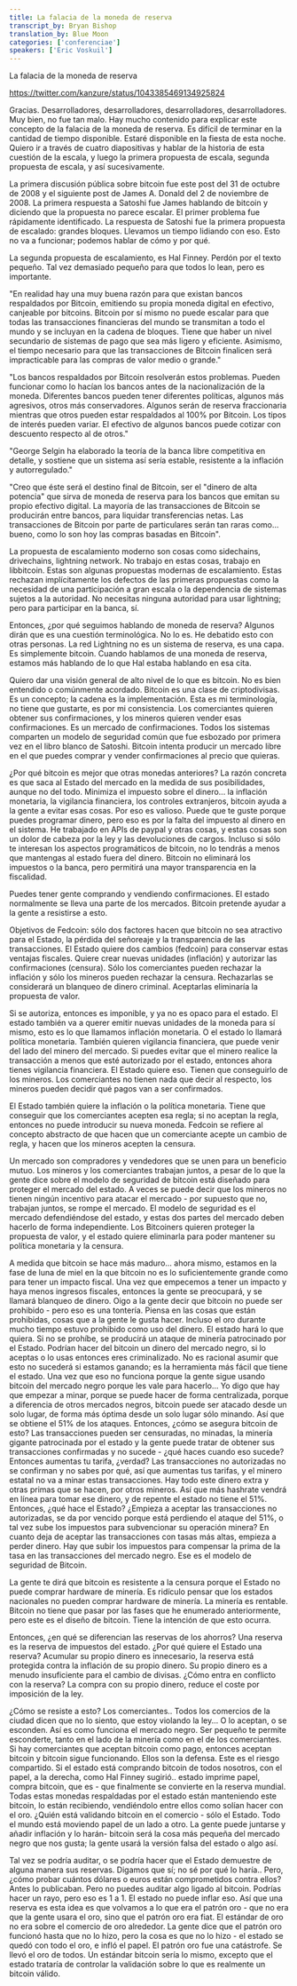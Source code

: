 ```yaml
---
title: La falacia de la moneda de reserva 
transcript_by: Bryan Bishop
translation_by: Blue Moon
categories: ['conferenciae']
speakers: ['Eric Voskuil']
---
```


La falacia de la moneda de reserva

<https://twitter.com/kanzure/status/1043385469134925824>

Gracias. Desarrolladores, desarrolladores, desarrolladores, desarrolladores. Muy bien, no fue tan malo. Hay mucho contenido para explicar este concepto de la falacia de la moneda de reserva. Es difícil de terminar en la cantidad de tiempo disponible. Estaré disponible en la fiesta de esta noche. Quiero ir a través de cuatro diapositivas y hablar de la historia de esta cuestión de la escala, y luego la primera propuesta de escala, segunda propuesta de escala, y así sucesivamente.

La primera discusión pública sobre bitcoin fue este post del 31 de octubre de 2008 y el siguiente post de James A. Donald del 2 de noviembre de 2008. La primera respuesta a Satoshi fue James hablando de bitcoin y diciendo que la propuesta no parece escalar. El primer problema fue rápidamente identificado. La respuesta de Satoshi fue la primera propuesta de escalado: grandes bloques. Llevamos un tiempo lidiando con eso. Esto no va a funcionar; podemos hablar de cómo y por qué.

La segunda propuesta de escalamiento, es Hal Finney. Perdón por el texto pequeño. Tal vez demasiado pequeño para que todos lo lean, pero es importante.

"En realidad hay una muy buena razón para que existan bancos respaldados por Bitcoin, emitiendo su propia moneda digital en efectivo, canjeable por bitcoins. Bitcoin por sí mismo no puede escalar para que todas las transacciones financieras del mundo se transmitan a todo el mundo y se incluyan en la cadena de bloques. Tiene que haber un nivel secundario de sistemas de pago que sea más ligero y eficiente. Asimismo, el tiempo necesario para que las transacciones de Bitcoin finalicen será impracticable para las compras de valor medio o grande."

"Los bancos respaldados por Bitcoin resolverán estos problemas. Pueden funcionar como lo hacían los bancos antes de la nacionalización de la moneda. Diferentes bancos pueden tener diferentes políticas, algunos más agresivos, otros más conservadores. Algunos serán de reserva fraccionaria mientras que otros pueden estar respaldados al 100% por Bitcoin. Los tipos de interés pueden variar. El efectivo de algunos bancos puede cotizar con descuento respecto al de otros."

"George Selgin ha elaborado la teoría de la banca libre competitiva en detalle, y sostiene que un sistema así sería estable, resistente a la inflación y autorregulado."

"Creo que éste será el destino final de Bitcoin, ser el "dinero de alta potencia" que sirva de moneda de reserva para los bancos que emitan su propio efectivo digital. La mayoría de las transacciones de Bitcoin se producirán entre bancos, para liquidar transferencias netas. Las transacciones de Bitcoin por parte de particulares serán tan raras como... bueno, como lo son hoy las compras basadas en Bitcoin".

La propuesta de escalamiento moderno son cosas como sidechains, drivechains, lightning network. No trabajo en estas cosas, trabajo en libbitcoin. Estas son algunas propuestas modernas de escalamiento. Estas rechazan implícitamente los defectos de las primeras propuestas como la necesidad de una participación a gran escala o la dependencia de sistemas sujetos a la autoridad. No necesitas ninguna autoridad para usar lightning; pero para participar en la banca, sí.

Entonces, ¿por qué seguimos hablando de moneda de reserva? Algunos dirán que es una cuestión terminológica. No lo es. He debatido esto con otras personas. La red Lightning no es un sistema de reserva, es una capa. Es simplemente bitcoin. Cuando hablamos de una moneda de reserva, estamos más hablando de lo que Hal estaba hablando en esa cita.

Quiero dar una visión general de alto nivel de lo que es bitcoin. No es bien entendido o comúnmente acordado. Bitcoin es una clase de criptodivisas. Es un concepto; la cadena es la implementación. Esta es mi terminología, no tiene que gustarte, es por mi consistencia. Los comerciantes quieren obtener sus confirmaciones, y los mineros quieren vender esas confirmaciones. Es un mercado de confirmaciones. Todos los sistemas comparten un modelo de seguridad común que fue esbozado por primera vez en el libro blanco de Satoshi. Bitcoin intenta producir un mercado libre en el que puedes comprar y vender confirmaciones al precio que quieras.

¿Por qué bitcoin es mejor que otras monedas anteriores? La razón concreta es que saca al Estado del mercado en la medida de sus posibilidades, aunque no del todo. Minimiza el impuesto sobre el dinero... la inflación monetaria, la vigilancia financiera, los controles extranjeros, bitcoin ayuda a la gente a evitar esas cosas. Por eso es valioso. Puede que te guste porque puedes programar dinero, pero eso es por la falta del impuesto al dinero en el sistema. He trabajado en APIs de paypal y otras cosas, y estas cosas son un dolor de cabeza por la ley y las devoluciones de cargos. Incluso si sólo te interesan los aspectos programáticos de bitcoin, no lo tendrás a menos que mantengas al estado fuera del dinero. Bitcoin no eliminará los impuestos o la banca, pero permitirá una mayor transparencia en la fiscalidad.

Puedes tener gente comprando y vendiendo confirmaciones. El estado normalmente se lleva una parte de los mercados. Bitcoin pretende ayudar a la gente a resistirse a esto.

Objetivos de Fedcoin: sólo dos factores hacen que bitcoin no sea atractivo para el Estado, la pérdida del señoreaje y la transparencia de las transacciones. El Estado quiere dos cambios (fedcoin) para conservar estas ventajas fiscales. Quiere crear nuevas unidades (inflación) y autorizar las confirmaciones (censura). Sólo los comerciantes pueden rechazar la inflación y sólo los mineros pueden rechazar la censura. Rechazarlas se considerará un blanqueo de dinero criminal. Aceptarlas eliminaría la propuesta de valor.

Si se autoriza, entonces es imponible, y ya no es opaco para el estado. El estado también va a querer emitir nuevas unidades de la moneda para sí mismo, esto es lo que llamamos inflación monetaria. O el estado lo llamará política monetaria. También quieren vigilancia financiera, que puede venir del lado del minero del mercado. Si puedes evitar que el minero realice la transacción a menos que esté autorizado por el estado, entonces ahora tienes vigilancia financiera. El Estado quiere eso. Tienen que conseguirlo de los mineros. Los comerciantes no tienen nada que decir al respecto, los mineros pueden decidir qué pagos van a ser confirmados.

El Estado también quiere la inflación o la política monetaria. Tiene que conseguir que los comerciantes acepten esa regla; si no aceptan la regla, entonces no puede introducir su nueva moneda. Fedcoin se refiere al concepto abstracto de que hacen que un comerciante acepte un cambio de regla, y hacen que los mineros acepten la censura.

Un mercado son compradores y vendedores que se unen para un beneficio mutuo. Los mineros y los comerciantes trabajan juntos, a pesar de lo que la gente dice sobre el modelo de seguridad de bitcoin está diseñado para proteger el mercado del estado. A veces se puede decir que los mineros no tienen ningún incentivo para atacar el mercado - por supuesto que no, trabajan juntos, se rompe el mercado. El modelo de seguridad es el mercado defendiéndose del estado, y estas dos partes del mercado deben hacerlo de forma independiente. Los Bitcoiners quieren proteger la propuesta de valor, y el estado quiere eliminarla para poder mantener su política monetaria y la censura.

A medida que bitcoin se hace más maduro... ahora mismo, estamos en la fase de luna de miel en la que bitcoin no es lo suficientemente grande como para tener un impacto fiscal. Una vez que empecemos a tener un impacto y haya menos ingresos fiscales, entonces la gente se preocupará, y se llamará blanqueo de dinero. Oigo a la gente decir que bitcoin no puede ser prohibido - pero eso es una tontería. Piensa en las cosas que están prohibidas, cosas que a la gente le gusta hacer. Incluso el oro durante mucho tiempo estuvo prohibido como uso del dinero. El estado hará lo que quiera. Si no se prohíbe, se producirá un ataque de minería patrocinado por el Estado. Podrían hacer del bitcoin un dinero del mercado negro, si lo aceptas o lo usas entonces eres criminalizado. No es racional asumir que esto no sucederá si estamos ganando; es la herramienta más fácil que tiene el estado. Una vez que eso no funciona porque la gente sigue usando bitcoin del mercado negro porque les vale para hacerlo... Yo digo que hay que empezar a minar, porque se puede hacer de forma centralizada, porque a diferencia de otros mercados negros, bitcoin puede ser atacado desde un solo lugar, de forma más óptima desde un solo lugar sólo minando. Así que se obtiene el 51% de los ataques. Entonces, ¿cómo se asegura bitcoin de esto? Las transacciones pueden ser censuradas, no minadas, la minería gigante patrocinada por el estado y la gente puede tratar de obtener sus transacciones confirmadas y no sucede - ¿qué haces cuando eso sucede? Entonces aumentas tu tarifa, ¿verdad? Las transacciones no autorizadas no se confirman y no sabes por qué, así que aumentas tus tarifas, y el minero estatal no va a minar estas transacciones. Hay todo este dinero extra y otras primas que se hacen, por otros mineros. Así que más hashrate vendrá en línea para tomar ese dinero, y de repente el estado no tiene el 51%. Entonces, ¿qué hace el Estado? ¿Empieza a aceptar las transacciones no autorizadas, se da por vencido porque está perdiendo el ataque del 51%, o tal vez sube los impuestos para subvencionar su operación minera?  En cuanto deja de aceptar las transacciones con tasas más altas, empieza a perder dinero. Hay que subir los impuestos para compensar la prima de la tasa en las transacciones del mercado negro. Ese es el modelo de seguridad de Bitcoin.

La gente te dirá que bitcoin es resistente a la censura porque el Estado no puede comprar hardware de minería. Es ridículo pensar que los estados nacionales no pueden comprar hardware de minería. La minería es rentable. Bitcoin no tiene que pasar por las fases que he enumerado anteriormente, pero este es el diseño de bitcoin. Tiene la intención de que esto ocurra.

Entonces, ¿en qué se diferencian las reservas de los ahorros? Una reserva es la reserva de impuestos del estado. ¿Por qué quiere el Estado una reserva? Acumular su propio dinero es innecesario, la reserva está protegida contra la inflación de su propio dinero. Su propio dinero es a menudo insuficiente para el cambio de divisas. ¿Cómo entra en conflicto con la reserva? La compra con su propio dinero, reduce el coste por imposición de la ley.

¿Cómo se resiste a esto? Los comerciantes.. Todos los comercios de la ciudad dicen que no lo siento, que estoy violando la ley... O lo aceptan, o se esconden. Así es como funciona el mercado negro. Ser pequeño te permite esconderte, tanto en el lado de la minería como en el de los comerciantes. Si hay comerciantes que aceptan bitcoin como pago, entonces aceptan bitcoin y bitcoin sigue funcionando. Ellos son la defensa. Este es el riesgo compartido. Si el estado está comprando bitcoin de todos nosotros, con el papel, a la derecha, como Hal Finney sugirió.. estado imprime papel, compra bitcoin, que es - que finalmente se convierte en la reserva mundial. Todas estas monedas respaldadas por el estado están manteniendo este bitcoin, lo están recibiendo, vendiéndolo entre ellos como solían hacer con el oro. ¿Quién está validando bitcoin en el comercio - sólo el Estado. Todo el mundo está moviendo papel de un lado a otro. La gente puede juntarse y añadir inflación y lo harán- bitcoin será la cosa más pequeña del mercado negro que nos gusta; la gente usará la versión falsa del estado o algo así.

Tal vez se podría auditar, o se podría hacer que el Estado demuestre de alguna manera sus reservas. Digamos que sí; no sé por qué lo haría.. Pero, ¿cómo probar cuántos dólares o euros están comprometidos contra ellos? Antes lo publicaban. Pero no puedes auditar algo ligado al bitcoin. Podrías hacer un rayo, pero eso es 1 a 1. El estado no puede inflar eso. Así que una reserva es esta idea es que volvamos a lo que era el patrón oro - que no era que la gente usara el oro, sino que el patrón oro era fiat. El estándar de oro no era sobre el comercio de oro alrededor. La gente dice que el patrón oro funcionó hasta que no lo hizo, pero la cosa es que no lo hizo - el estado se quedó con todo el oro, e infló el papel. El patrón oro fue una catástrofe. Se llevó el oro de todos. Un estándar bitcoin sería lo mismo, excepto que el estado trataría de controlar la validación sobre lo que es realmente un bitcoin válido.
